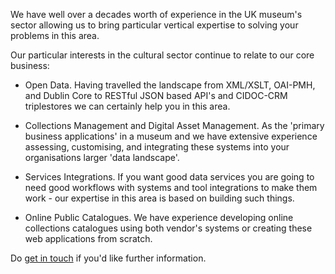 We have well over a decades worth of experience in the UK museum's sector allowing us to bring particular vertical expertise to solving your problems in this area.

Our particular interests in the cultural sector continue to relate to our core business:

* Open Data. Having travelled the landscape from XML/XSLT, OAI-PMH, and Dublin Core to RESTful JSON based API's and CIDOC-CRM triplestores we can certainly help you in this area.

* Collections Management and Digital Asset Management. As the 'primary business applications' in a museum and we have extensive experience assessing, customising, and integrating these systems into your organisations larger 'data landscape'.

* Services Integrations.  If you want good data services you are going to need good workflows with systems and tool integrations to make them work - our expertise in this area is based on building such things.

* Online Public Catalogues. We have experience developing online collections catalogues using both vendor's systems or creating these web applications from scratch.

Do [get in touch](/contact/) if you'd like further information.
